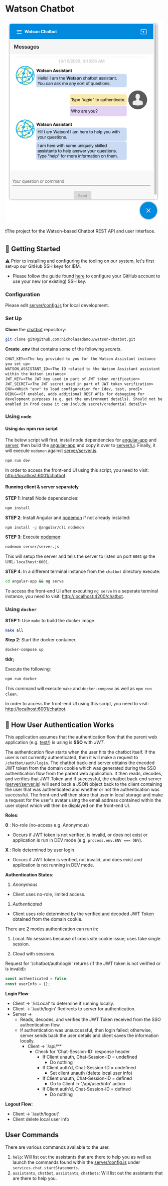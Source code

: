 # Watson Chatbot

![preview](previews/chatbot-preview.png)

❗The project for the Watson-based Chatbot REST API and user interface.

## 🏁 Getting Started

⚠️ Prior to installing and configuring the tooling on our system, let's first set-up our GitHub SSH keys for IBM.

- Please follow the guide found [here](https://docs.github.com/en/enterprise/2.21/user/github/authenticating-to-github/adding-a-new-ssh-key-to-your-github-account) to configure your GitHub account to use your new (or existing) SSH key.

### Configuration

Please edit [server/config.js](server/config.js) for local development.

### Set Up

**Clone** the [chatbot](https://github.com/nicholasadamou/watson-chatbot) repository:

```bash
git clone git@github.com:nicholasadamou/watson-chatbot.git
```

**Create .env** that contains some of the following _secrets_.

```text
CHAT_KEY=<The key provided to you for the Watson Assistant instance you set up>
WATSON_ASSISTANT_ID=<The ID related to the Watson Assistant assistant within the Watson instance>
JWT_KEY=<The JWT key used in part of JWT token verification>
JWT_SECRET=<The JWT secret used in part of JWT token verification>
ENV=<Which "env" to load configuration for [dev, test, prod]>
DEBUG=<If enabled, adds additional REST APIs for debugging for development purposes (e.g. get the environment details). Should not be enabled in Prod cause it can include secret/credential details>
```

### Using `node`

#### Using `dev` npm run script

The below script will first, install node dependencies for [angular-app](angular-app) and [server](server), then build the [angular-app](angular-app) and copy it over to [server/ui](server/ui). Finally, it will execute `nodemon` against [server/server.js](server/server.js).

```bash
npm run dev
```

In order to access the front-end UI using this script, you need to visit: [http://localhost:6001/chatbot](http://localhost:6001/chatbot).

#### Running client & server separately

**STEP 1**: Install Node dependencies:

```bash
npm install
```

**STEP 2**: Install Angular and [nodemon](https://nodemon.io) if not already installed:

```bash
npm install -g @angular/cli nodemon
```

**STEP 3**: Execute [nodemon](https://nodemon.io):

```bash
nodemon server/server.js
```

This will setup the server and tells the server to listen on port `6001` @ the URL: `localhost:6001`.

**STEP 4**: In a different terminal instance from the `chatbot` directory execute:

```bash
cd angular-app && ng serve
```

To access the front-end UI after executing `ng serve` in a seperate terminal instance, you need to visit: [http://localhost:4200/chatbot](http://localhost:4200/chatbot).

### Using `docker`

**STEP 1**: Use `make` to build the docker image.

```bash
make all
```

**Step 2**: Start the docker container.

```bash
docker-compose up
```

**tldr;**

Execute the following:

```bash
npm run docker
```

This command will execute `make` and `docker-compose` as well as `npm run clean`.

In order to access the front-end UI using this script, you need to visit: [http://localhost:6001/chatbot](http://localhost:6001/chatbot).

## 🔐 How User Authentication Works

This application assumes that the authentication flow that the parent web application (e.g. [test/](test/)) is using is **SSO** with _JWT_.

The authentication flow starts when the user hits the chatbot itself. If the user is not currently authenticated, then it will make a request to `/chatbot/auth/login`. The chatbot back-end server obtains the encoded JWT token from the domain cookie which was generated during the SSO authentication flow from the parent web application. It then reads, decodes, and verifies that JWT Token and if successful, the chatbot back-end server ([server/server.js](server/server.js)) will send back a JSON object back to the client containing the user that was authenticated and whether or not the authentication was successful. The front-end will then store that user in local storage and make a request for the user's avatar using the email address contained within the user object which will then be displayed on the front-end UI.

**Roles**:

**0** : No-role (no-access e.g. Anonymous)

- Occurs if JWT token is not verified, is invalid, or does not exist or application is run in DEV mode (e.g. `process.env.ENV === DEV`).

**X** : Role determined by user login

- Occurs if JWT token is verified, not invalid, and does exist and application is not running in DEV mode.

**Authentication States**:

1. _Anonymous_

- Client uses no-role, limited access.

1. _Authenticated_

- Client uses role determined by the verified and decoded JWT Token obtained from the domain cookie.

There are 2 modes authentication can run in:

1. Local. No sessions because of cross site cookie issue; uses fake single session.

1. Cloud with sessions.

Request for '/chatbot/auth/login' returns (if the JWT token is not verified or is invalid):

```js
const authenticated = false;
const userInfo = {};
```

**Login Flow**:

- Client -> '/isLocal' to determine if running locally.
- Client -> '/auth/login' Redirects to server for authentication.
- Server ->
  - Reads, decodes, and verifies the JWT Token received from the SSO authentication flow.
  - If authentication was unsuccessful, then login failed; otherwise, server sends back the user details and client saves the information locally.
    - Client -> '/api/\*\*'
      - Check for 'Chat-Session-ID' response header
        - If Client unauth, Chat-Session-ID = undefined
          - Do nothing
        - If Client auth'd, Chat-Session-ID = undefined
          - Set client unauth (delete local user info)
        - If Client unauth, Chat-Session-ID = defined
          - Go to Client -> '/api/user/info' action
        - If Client auth'd, Chat-Session-ID = defined
          - Do nothing

**Logout Flow**:

- Client -> '/auth/logout'
- Client delete local user info

## User Commands

There are various commands available to the user.

1. `help`: Will list out the assistants that are there to help you as well as launch the commands found within the [server/config.js](server/cnfig.js) under `services.chat.startStatements`.
2. `assistants`, `chatbot`, `assistants`, `chatbots`: Will list out the assistants that are there to help you.
